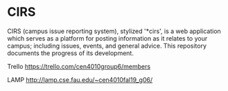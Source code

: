 # CIRS
CIRS (campus issue reporting system), stylized '*cirs', is a web application which serves as a platform for posting information as it relates to your campus; including issues, events, and general advice. This repository documents the progress of its development.

Trello https://trello.com/cen4010group6/members

LAMP   http://lamp.cse.fau.edu/~cen4010fal19_g06/